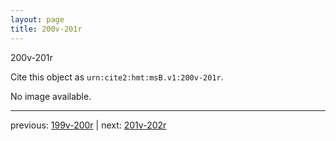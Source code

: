 ```yaml
---
layout: page
title: 200v-201r
---
```


200v-201r

Cite this object as `urn:cite2:hmt:msB.v1:200v-201r`.

No image available. 



---

previous: [199v-200r](../199v-200r/) | next: [201v-202r](../201v-202r/)